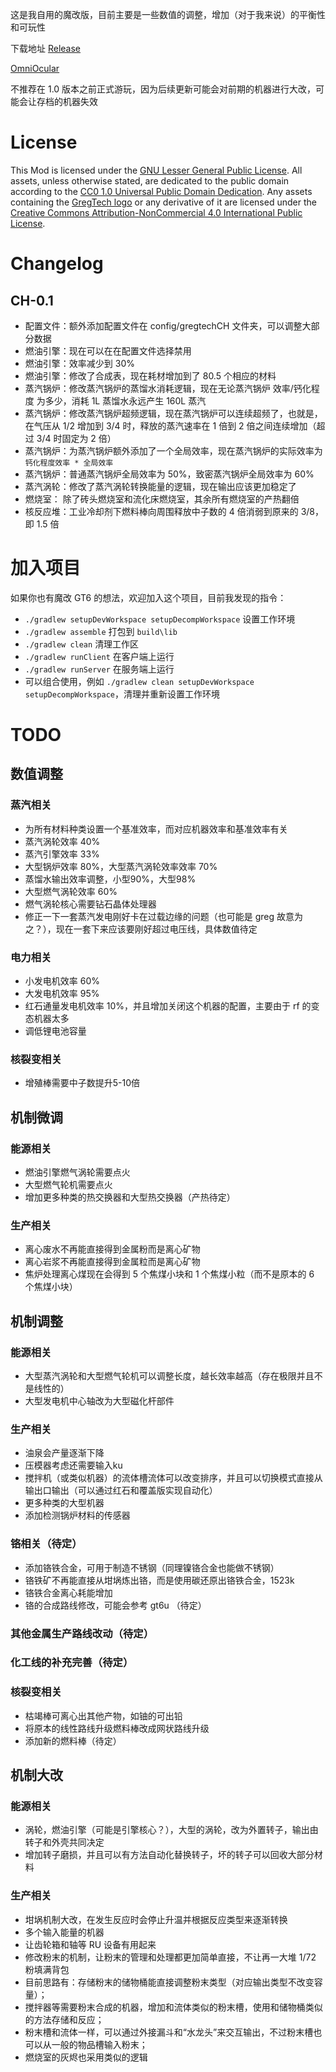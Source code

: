 这是我自用的魔改版，目前主要是一些数值的调整，增加（对于我来说）的平衡性和可玩性

下载地址 [Release](https://github.com/CHanzyLazer/gregtech6-CH_Edition/releases)

[OmniOcular](https://github.com/CHanzyLazer/OmniOcular_GT6CHE)

不推荐在 1.0 版本之前正式游玩，因为后续更新可能会对前期的机器进行大改，可能会让存档的机器失效

# License

This Mod is licensed under the [GNU Lesser General Public License](LICENSE).
All assets, unless otherwise stated, are dedicated to the public domain
according to the [CC0 1.0 Universal Public Domain Dedication](src/main/resources/LICENSE.assets).
Any assets containing the [GregTech logo](src/main/resources/logos) or any
derivative of it are licensed under the
[Creative Commons Attribution-NonCommercial 4.0 International Public License](src/main/resources/LICENSE.logos).

# Changelog
## CH-0.1
- 配置文件：额外添加配置文件在 config/gregtechCH 文件夹，可以调整大部分数据
- 燃油引擎：现在可以在在配置文件选择禁用
- 燃油引擎：效率减少到 30%
- 燃油引擎：修改了合成表，现在耗材增加到了 80.5 个相应的材料
- 蒸汽锅炉：修改蒸汽锅炉的蒸馏水消耗逻辑，现在无论蒸汽锅炉 效率/钙化程度 为多少，消耗 1L 蒸馏水永远产生 160L 蒸汽
- 蒸汽锅炉：修改蒸汽锅炉超频逻辑，现在蒸汽锅炉可以连续超频了，也就是，在气压从 1/2 增加到 3/4 时，释放的蒸汽速率在 1 倍到 2 倍之间连续增加（超过 3/4 时固定为 2 倍）
- 蒸汽锅炉：为蒸汽锅炉额外添加了一个全局效率，现在蒸汽锅炉的实际效率为 `钙化程度效率 * 全局效率`
- 蒸汽锅炉：普通蒸汽锅炉全局效率为 50%，致密蒸汽锅炉全局效率为 60%
- 蒸汽涡轮：修改了蒸汽涡轮转换能量的逻辑，现在输出应该更加稳定了
- 燃烧室：  除了砖头燃烧室和流化床燃烧室，其余所有燃烧室的产热翻倍
- 核反应堆：工业冷却剂下燃料棒向周围释放中子数的 4 倍消弱到原来的 3/8，即 1.5 倍

# 加入项目
如果你也有魔改 GT6 的想法，欢迎加入这个项目，目前我发现的指令：
- `./gradlew setupDevWorkspace setupDecompWorkspace` 设置工作环境
- `./gradlew assemble` 打包到 `build\lib`
- `./gradlew clean` 清理工作区
- `./gradlew runClient` 在客户端上运行
- `./gradlew runServer` 在服务端上运行
- 可以组合使用，例如 `./gradlew clean setupDevWorkspace setupDecompWorkspace`，清理并重新设置工作环境

# TODO
## 数值调整
### 蒸汽相关
- 为所有材料种类设置一个基准效率，而对应机器效率和基准效率有关
- 蒸汽涡轮效率 40%
- 蒸汽引擎效率 33%
- 大型锅炉效率 80%，大型蒸汽涡轮效率效率 70%
- 蒸馏水输出效率调整，小型90%，大型98%
- 大型燃气涡轮效率 60%
- 燃气涡轮核心需要钻石晶体处理器
- 修正一下一套蒸汽发电刚好卡在过载边缘的问题（也可能是 greg 故意为之？），现在一套下来应该要刚好超过电压线，具体数值待定

### 电力相关
- 小发电机效率 60%
- 大发电机效率 95%
- 红石通量发电机效率 10%，并且增加关闭这个机器的配置，主要由于 rf 的变态机器太多
- 调低锂电池容量

### 核裂变相关
- 增殖棒需要中子数提升5-10倍

## 机制微调
### 能源相关
- 燃油引擎燃气涡轮需要点火
- 大型燃气轮机需要点火
- 增加更多种类的热交换器和大型热交换器（产热待定）

### 生产相关
- 离心废水不再能直接得到金属粉而是离心矿物
- 离心岩浆不再能直接得到金属粒而是离心矿物
- 焦炉处理离心煤现在会得到 5 个焦煤小块和 1 个焦煤小粒（而不是原本的 6 个焦煤小块）

## 机制调整
### 能源相关
- 大型蒸汽涡轮和大型燃气轮机可以调整长度，越长效率越高（存在极限并且不是线性的）
- 大型发电机中心轴改为大型磁化杆部件

### 生产相关
- 油泉会产量逐渐下降
- 压模器考虑还需要输入ku
- 搅拌机（或类似机器）的流体槽流体可以改变排序，并且可以切换模式直接从输出口输出（可以通过红石和覆盖版实现自动化）
- 更多种类的大型机器
- 添加检测锅炉材料的传感器

### 铬相关（待定）
- 添加铬铁合金，可用于制造不锈钢（同理镍铬合金也能做不锈钢）
- 铬铁矿不再能直接从坩埚炼出铬，而是使用碳还原出铬铁合金，1523k
- 铬铁合金离心耗能增加
- 铬的合成路线修改，可能会参考 gt6u （待定）

### 其他金属生产路线改动（待定）

### 化工线的补充完善（待定）

### 核裂变相关
- 枯竭棒可离心出其他产物，如铀的可出铅
- 将原本的线性路线升级燃料棒改成网状路线升级
- 添加新的燃料棒（待定）

## 机制大改
### 能源相关
- 涡轮，燃油引擎（可能是引擎核心？），大型的涡轮，改为外置转子，输出由转子和外壳共同决定
- 增加转子磨损，并且可以有方法自动化替换转子，坏的转子可以回收大部分材料

### 生产相关
- 坩埚机制大改，在发生反应时会停止升温并根据反应类型来逐渐转换
- 多个输入能量的机器
- 让齿轮箱和轴等 RU 设备有用起来
- 修改粉末的机制，让粉末的管理和处理都更加简单直接，不让再一大堆 1/72 粉填满背包
- 目前思路有：存储粉末的储物桶能直接调整粉末类型（对应输出类型不改变容量）；
- 搅拌器等需要粉末合成的机器，增加和流体类似的粉末槽，使用和储物桶类似的方法存储和反应；
- 粉末槽和流体一样，可以通过外接漏斗和“水龙头”来交互输出，不过粉末槽也可以从一般的物品槽输入粉末；
- 燃烧室的灰烬也采用类似的逻辑
